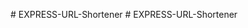 
#   E X P R E S S - U R L - S h o r t e n e r  
 #   E X P R E S S - U R L - S h o r t e n e r  
 